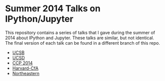 # Summer 2014 Talks on IPython/Jupyter

This repository contains a series of talks that I gave during the summer of 2014
about IPython and Jupyter. These talks are similar, but not identical. The final
version of each talk can be found in a different branch of this repo.


* [UCSB](https://nbviewer.jupyter.org/github/ellisonbg/talk-2014-summer/blob/ucsb/Index.ipynb)
* [UCSD](https://nbviewer.jupyter.org/github/ellisonbg/talk-2014-summer/blob/ucsd/Index.ipynb)
* [CCP 2014](https://nbviewer.jupyter.org/github/ellisonbg/talk-2014-summer/blob/ccp2014/Index.ipynb)
* [Harvard-CfA](https://nbviewer.jupyter.org/github/ellisonbg/talk-2014-summer/blob/cfa/Index.ipynb)
* [Northeastern](https://nbviewer.jupyter.org/github/ellisonbg/talk-2014-summer/blob/northeastern/Index.ipynb)

